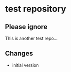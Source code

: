 test repository
===============

Please ignore
-------------

This is another test repo...

Changes
-------

* initial version

